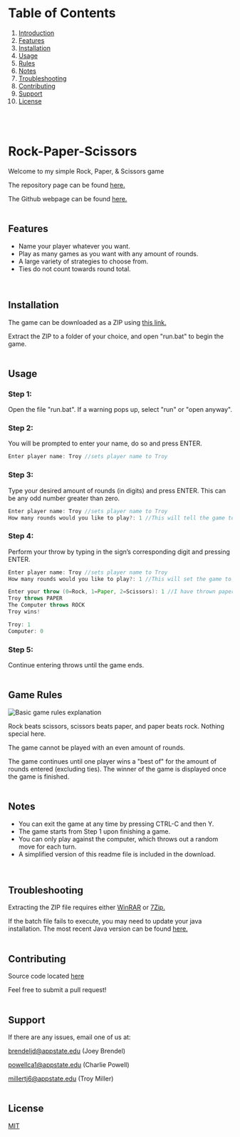 # Table of Contents
1. [Introduction](#intro)
2. [Features](#features)
3. [Installation](#install)  
4. [Usage](#usage)
5. [Rules](#rules)
6. [Notes](#notes)
7. [Troubleshooting](#trouble)
8. [Contributing](#con)
9. [Support](#support)
10. [License](#license)  
<br>
<br>  

# Rock-Paper-Scissors <a name="intro"></a>  
Welcome to my simple Rock, Paper, & Scissors game

The repository page can be found <a href="https://github.com/JDBrendel159/Rock-Paper-Scissors">here.</a>

The Github webpage can be found <a href="http://jdbrendel159.github.io/Rock-Paper-Scissors/">here.</a>  
<br>  

## Features <a name="features"></a>  
* Name your player whatever you want.
* Play as many games as you want with any amount of rounds.
* A large variety of strategies to choose from.
* Ties do not count towards round total.  
<br>  

## Installation <a name="install"></a>  

The game can be downloaded as a ZIP using <a href="https://github.com/JDBrendel159/Rock-Paper-Scissors/archive/release.zip">this link.</a>

Extract the ZIP to a folder of your choice, and open "run.bat" to begin the game.  
<br>  

## Usage <a name="usage"></a>  

### Step 1:

Open the file "run.bat".  If a warning pops up, select "run" or "open anyway".

### Step 2:

You will be prompted to enter your name, do so and press ENTER.
```java
Enter player name: Troy //sets player name to Troy
```

### Step 3:

Type your desired amount of rounds (in digits) and press ENTER. This can be any odd number greater than zero.
```java
Enter player name: Troy //sets player name to Troy
How many rounds would you like to play?: 1 //This will tell the game to play a best of 1 round
```
### Step  4:

Perform your throw by typing in the sign’s corresponding digit and pressing ENTER.
```java
Enter player name: Troy //sets player name to Troy
How many rounds would you like to play?: 1 //This will set the game to 1 round

Enter your throw (0=Rock, 1=Paper, 2=Scissors): 1 //I have thrown paper against the computer
Troy throws PAPER
The Computer throws ROCK
Troy wins!

Troy: 1
Computer: 0
```
### Step 5:

Continue entering throws until the game ends.  
<br>  

## Game Rules <a name="rules"></a>  

<img src="https://www.wikihow.com/images/thumb/3/33/Play-Rock%2C-Paper%2C-Scissors-Step-5-Version-3.jpg/aid42597-v4-728px-Play-Rock%2C-Paper%2C-Scissors-Step-5-Version-3.jpg" alt="Basic game rules explanation">


Rock beats scissors, scissors beats paper, and paper beats rock.  Nothing special here.

The game cannot be played with an even amount of rounds.

The game continues until one player wins a "best of" for the amount of rounds entered (excluding ties).
The winner of the game is displayed once the game is finished.  
<br>  

## Notes <a name="notes"></a>  
* You can exit the game at any time by pressing CTRL-C and then Y.
* The game starts from Step 1 upon finishing a game.
* You can only play against the computer, which throws out a random move for each turn.
* A simplified version of this readme file is included in the download.  
<br>  

## Troubleshooting <a name="trouble"></a>  
Extracting the ZIP file requires either <a href="https://www.rarlab.com/download.htm">WinRAR</a> or <a href="https://www.7-zip.org">7Zip.</a>

If the batch file fails to execute, you may need to update your java installation.  The most recent Java version can be found <a href="https://www.java.com/en/download">here.</a>  
<br>  

## Contributing <a name="con"></a>  
Source code located [here](https://github.com/JDBrendel159/Rock-Paper-Scissors)

Feel free to submit a pull request!  
<br>  

## Support <a name="support"></a>  
If there are any issues, email one of us at:

brendeljd@appstate.edu (Joey Brendel)

powellca1@appstate.edu (Charlie Powell)

millertj6@appstate.edu (Troy Miller)  
<br>  

## License <a name="license"></a>  
[MIT](https://choosealicense.com/licenses/mit/)
